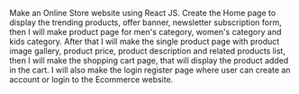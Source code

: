 Make an Online Store website using React JS. Create the Home page to display the trending products, offer banner, newsletter subscription form, then I will make product page for men's category, women's category and kids category. After that I will make the single product page with product image gallery, product price, product description and related products list, then I will make the shopping cart page, that will display the product added in the cart. I will also make the login register page where user can create an account or login to the Ecommerce website.
